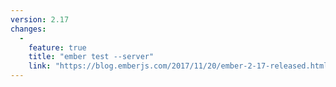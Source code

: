 ```yaml
---
version: 2.17
changes:
  - 
    feature: true
    title: "ember test --server"
    link: "https://blog.emberjs.com/2017/11/20/ember-2-17-released.html"
---
```

